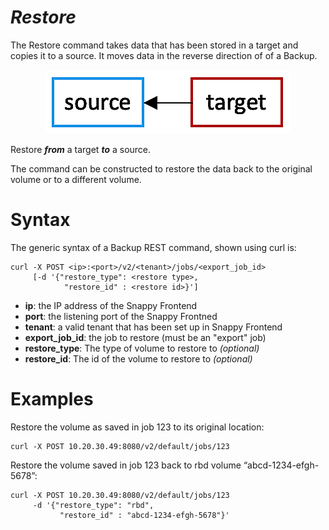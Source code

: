 # *Restore*

The Restore command takes data that has been stored in a target and copies it to a source.  It moves data in the reverse direction of of a Backup.
<p align="center">
<img src="images/restorecmd.png" width="394" height="102">
</p>

Restore ***from*** a target ***to*** a source.
 
The command can be constructed to restore the data back to the original volume or to a different volume.


# Syntax
The generic syntax of a Backup REST command, shown using curl is:

```
curl -X POST <ip>:<port>/v2/<tenant>/jobs/<export_job_id> 
     [-d '{"restore_type": <restore type>,
            "restore_id" : <restore id>}']
```

 - **ip**:	the IP address of the Snappy Frontend
 - **port**:	the listening port of the Snappy Frontned
 - **tenant**:	a valid tenant that has been set up in Snappy Frontend
 - **export_job_id**:  the job to restore (must be an "export" job)
 - **restore_type**:  The type of volume to restore to *(optional)*
 - **restore_id**:  The id of the volume to restore to *(optional)*

# Examples
Restore the volume as saved in job 123 to its original location:
```
curl -X POST 10.20.30.49:8080/v2/default/jobs/123  
```
Restore the volume saved in job 123 back to rbd volume “abcd-1234-efgh-5678”:
```
curl -X POST 10.20.30.49:8080/v2/default/jobs/123
     -d '{"restore_type": "rbd",
           "restore_id" : "abcd-1234-efgh-5678"}'
```
 
 

